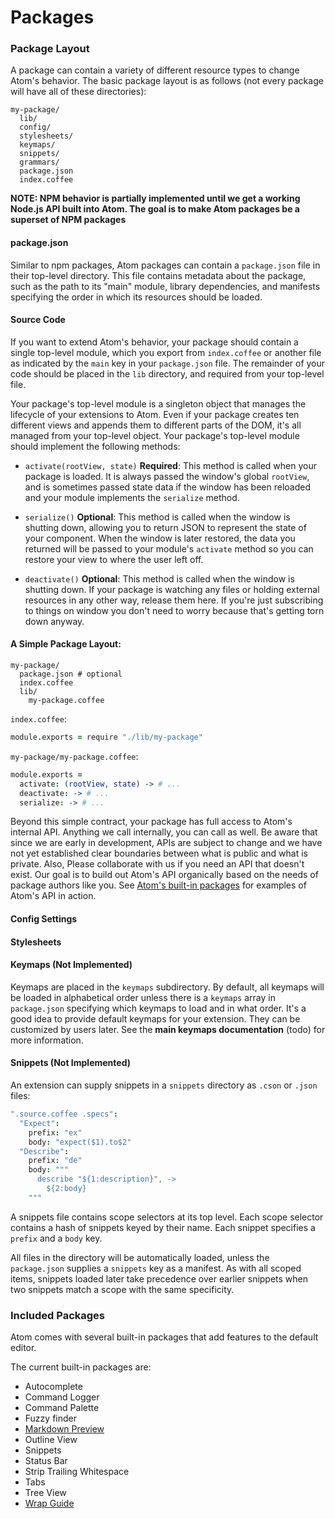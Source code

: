 # Packages

### Package Layout

A package can contain a variety of different resource types to change Atom's
behavior. The basic package layout is as follows (not every package will
have all of these directories):

```text
my-package/
  lib/
  config/
  stylesheets/
  keymaps/
  snippets/
  grammars/
  package.json
  index.coffee
```

**NOTE: NPM behavior is partially implemented until we get a working Node.js
API built into Atom. The goal is to make Atom packages be a superset of NPM
packages**

#### package.json

Similar to npm packages, Atom packages can contain a `package.json` file in their
top-level directory. This file contains metadata about the package, such as the
path to its "main" module, library dependencies, and manifests specifying the
order in which its resources should be loaded.

#### Source Code

If you want to extend Atom's behavior, your package should contain a single
top-level module, which you export from `index.coffee` or another file as
indicated by the `main` key in your `package.json` file. The remainder of your
code should be placed in the `lib` directory, and required from your top-level
file.

Your package's top-level module is a singleton object that manages the lifecycle
of your extensions to Atom. Even if your package creates ten different views and
appends them to different parts of the DOM, it's all managed from your top-level
object. Your package's top-level module should implement the following methods:

- `activate(rootView, state)` **Required**: This method is called when your
package is loaded. It is always passed the window's global `rootView`, and is
sometimes passed state data if the window has been reloaded and your module
implements the `serialize` method.

- `serialize()` **Optional**: This method is called when the window is shutting
down, allowing you to return JSON to represent the state of your component. When
the window is later restored, the data you returned will be passed to your
module's `activate` method so you can restore your view to where the user left
off.

- `deactivate()` **Optional**: This method is called when the window is shutting
down. If your package is watching any files or holding external resources in any
other way, release them here. If you're just subscribing to things on window
you don't need to worry because that's getting torn down anyway.

#### A Simple Package Layout:

```text
my-package/
  package.json # optional
  index.coffee
  lib/
    my-package.coffee
```

`index.coffee`:
```coffeescript
module.exports = require "./lib/my-package"
```

`my-package/my-package.coffee`:
```coffeescript
module.exports =
  activate: (rootView, state) -> # ...
  deactivate: -> # ...
  serialize: -> # ...
```

Beyond this simple contract, your package has full access to Atom's internal
API. Anything we call internally, you can call as well. Be aware that since we
are early in development, APIs are subject to change and we have not yet
established clear boundaries between what is public and what is private. Also,
Please collaborate with us if you need an API that doesn't exist. Our goal is
to build out Atom's API organically based on the needs of package authors like
you. See [Atom's built-in packages](https://github.com/github/atom/tree/master/src/packages)
for examples of Atom's API in action.

#### Config Settings

#### Stylesheets

#### Keymaps (Not Implemented)

Keymaps are placed in the `keymaps` subdirectory. By default, all keymaps will be
loaded in alphabetical order unless there is a `keymaps` array in `package.json`
specifying which keymaps to load and in what order. It's a good idea to provide
default keymaps for your extension. They can be customized by users later. See
the **main keymaps documentation** (todo) for more information.

#### Snippets (Not Implemented)

An extension can supply snippets in a `snippets` directory as `.cson` or `.json`
files:

```coffeescript
".source.coffee .specs":
  "Expect":
    prefix: "ex"
    body: "expect($1).to$2"
  "Describe":
    prefix: "de"
    body: """
      describe "${1:description}", ->
        ${2:body}
    """
```

A snippets file contains scope selectors at its top level. Each scope selector
contains a hash of snippets keyed by their name. Each snippet specifies a `prefix`
and a `body` key.

All files in the directory will be automatically loaded, unless the
`package.json` supplies a `snippets` key as a manifest. As with all scoped items,
snippets loaded later take precedence over earlier snippets when two snippets
match a scope with the same specificity.

### Included Packages

Atom comes with several built-in packages that add features to the default
editor.

The current built-in packages are:

  * Autocomplete
  * Command Logger
  * Command Palette
  * Fuzzy finder
  * [Markdown Preview](#markdown-preview)
  * Outline View
  * Snippets
  * Status Bar
  * Strip Trailing Whitespace
  * Tabs
  * Tree View
  * [Wrap Guide](#wrap-guide)
